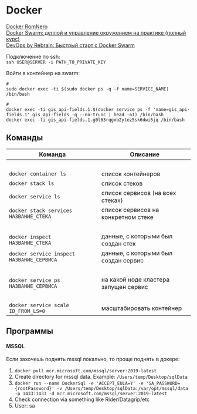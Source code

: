 # Docker

[Docker RomNero](https://www.youtube.com/playlist?list=PLqVeG_R3qMSwjnkMUns_Yc4zF_PtUZmB-)  
[Docker Swarm: деплой и управление окружением на практике (полный курс)](https://www.youtube.com/watch?v=GgkreJfdTL8)  
[DevOps by Rebrain: Быстрый старт с Docker Swarm](https://www.youtube.com/watch?v=y1G4F7bzofk)

Подключение по ssh:  
`ssh USER@SERVER -i PATH_TO_PRIVATE_KEY`

Войти в контейнер на swarm:

```shell
#
sudo docker exec -ti $(sudo docker ps -q -f name=SERVICE_NAME) /bin/bash

#
docker exec -ti gis_api-fields.1.$(docker service ps -f 'name=gis_api-fields.1' gis_api-fields -q --no-trunc | head -n1) /bin/bash
docker exec -ti gis_api-fields.1.g0l63rqgxb2ytez5sk6dwi5jq /bin/bash
```

## Команды

| Команда                                   | Описание                              |
|-------------------------------------------|---------------------------------------|
| &nbsp;                                    | &nbsp;                                |
| `docker container ls`                     | список контейнеров                    |
| `docker stack ls`                         | список стеков                         |
| `docker service ls`                       | список сервисов (на всех стеках)      |
| `docker stack services НАЗВАНИЕ_СТЕКА`    | список сервисов на конкретном стеке   |
| &nbsp;                                    | &nbsp;                                |
| `docker inspect НАЗВАНИЕ_СТЕКА`           | данные, с которыми был создан стек    |
| `docker service inspect НАЗВАНИЕ_СЕРВИСА` | данные, с которыми был создан сервис  |
| &nbsp;                                    | &nbsp;                                |
| `docker service ps НАЗВАНИЕ_СЕРВИСА`      | на какой ноде кластера запущен сервис |
| &nbsp;                                    | &nbsp;                                |
| `docker service scale ID_FROM_LS=0`       | масштабировать контейнер              |

## Программы

#### MSSQL

Если захочешь поднять mssql локально, то проще поднять в докере:

1. `docker pull mcr.microsoft.com/mssql/server:2019-latest`
2. Create directory for mssql data. Example: `/Users/temp/Desktop/sqlData`
3. `docker run --name DockerSql -e 'ACCEPT_EULA=Y' -e 'SA_PASSWORD={rootPassword}' -v /Users/temp/Desktop/sqlData:/var/opt/mssql/data -p 1433:1433 -d mcr.microsoft.com/mssql/server:2019-latest`
4. Check connection via something like Rider/Datagrip/etc
5. User: sa  











